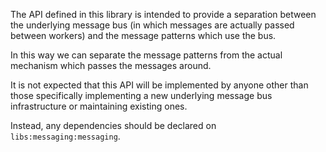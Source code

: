 The API defined in this library is intended to provide a separation 
between the underlying message bus (in which messages are actually 
passed between workers) and the message patterns which use the bus.

In this way we can separate the message patterns from the actual mechanism
which passes the messages around.

It is not expected that this API will be implemented by anyone other than
those specifically implementing a new underlying message bus infrastructure
or maintaining existing ones.

Instead, any dependencies should be declared on `libs:messaging:messaging`.
